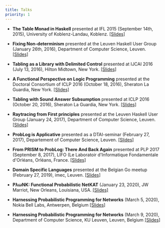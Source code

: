 ```yaml
---
title: Talks
priority: 1
---
```


* **The Table Monad in Haskell** presented at IFL 2015 (September 14th, 2015),
  University of Koblenz-Landau, Koblenz. [[Slides]](/talks/tablemonad.pdf)
  
* **Fixing Non-determinism** presented at the Leuven Haskell User Group
  (January 26th, 2016), Department of Computer Science, Leuven.
  [[Slides]](/talks/Fixing_Non-determinism.pdf)

* **Tabling as a Library with Delimited Control** presented at IJCAI 2016 (July 13, 2016),
  Hilton Midtown, New York. [[Slides]](/talks/tabling-with-delimited-control.pdf)

* **A Functional Perspective on Logic Programming** presented at the Doctoral Consortium of
  ICLP 2016 (October 18, 2016), Sheraton La Guardia, New York.
  [[Slides]](/talks/functional-perspective-on-logic-programming.pdf)

* **Tabling with Sound Answer Subsumption** presented at ICLP 2016 (October 20, 2016),
  Sheraton La Guardia, New York. [[Slides]](/talks/tabling-with-sound-answer-subsumption.pdf)

* **Raytracing from First principles** presented at the Leuven Haskell User
Group (January 24, 2017), Department of Computer Science, Leuven.
[[Slides]](/talks/Raytracing-from-first-principles.pdf)

* **ProbLog is Applicative** presented as a DTAI-seminar (February 27, 2017),
Departement of Computer Science, Leuven.
[[Slides]](/talks/Problog-is-Applicative.pdf)

* **From PRISM to ProbLog: There And Back Again** presented at PLP 2017 (September 8, 2017),
  LIFO (Le Laboratoir d'Informatique Fondamentale d'Orléans, Orléans, France.
  [[Slides]](/talks/From-PRISM-to-ProbLog-There-and-Back-Again.pdf)
  
* **Domain Specific Languages** presented at the Belgian Go meetup
  (February 27, 2019), imec, Leuven.
  [[Slides]](/talks/DSLs.pdf)

* **P&lambda;&omega;NK: Functional Probabilistic NetKAT**
  (January 23, 2020), JW Marriot, New Orleans, Louisiana, USA.
  [[Slides]](/talks/PloNK.pdf)

* **Harnessing Probabilistic Programming for Networks**
  (March 5, 2020), Nokia Bell Labs, Antwerpen, Belgium
  [[Slides]](/talks/NBL.pdf)

* **Harnessing Probabilistic Programming for Networks**
  (March 9, 2020), Department of Computer Science, KU Leuven, Leuven, Belgium
  [[Slides]](/talks/Probabilistic-Programming-Seminar.pdf)
